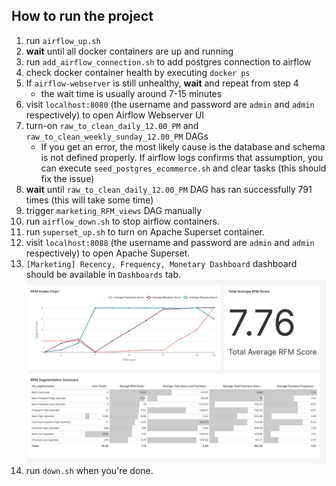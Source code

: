 ## How to run the project

1. run `airflow_up.sh`
2. **wait** until all docker containers are up and running
3. run `add_airflow_connection.sh` to add postgres connection to airflow
4. check docker container health by executing `docker ps`
5. If `airflow-webserver` is still unhealthy, **wait** and repeat from step 4 
    - the wait time is usually around 7-15 minutes
6. visit `localhost:8080` (the username and password are `admin` and `admin` respectively) to open Airflow Webserver UI
7. turn-on `raw_to_clean_daily_12.00_PM` and `raw_to_clean_weekly_sunday_12.00_PM` DAGs
    - If you get an error, the most likely cause is the database and schema is not defined properly. If airflow logs confirms that assumption, you can execute `seed_postgres_ecommerce.sh` and clear tasks (this should fix the issue)
8. **wait** until `raw_to_clean_daily_12.00_PM` DAG has ran successfully 791 times (this will take some time)
9. trigger `marketing_RFM_views` DAG manually
10. run `airflow_down.sh` to stop airflow containers.
11. run `superset_up.sh` to turn on Apache Superset container.
11. visit `localhost:8088` (the username and password are `admin` and `admin` respectively) to open Apache Superset.
12. `[Marketing] Recency, Frequency, Monetary Dashboard` dashboard should be available in `Dashboards` tab. ![](docs/img/marketing-rfm-dashboard.jpg)
13. run `down.sh` when you're done.